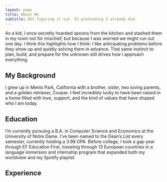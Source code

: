```yaml
---
layout: page
title: About Me
subtitle: 95% figuring it out. 5% pretending I already did.
---
```



As a kid, I once secretly hoarded spoons from the kitchen and stashed them in my room not for mischief, but because I was worried we might run out one day. I think this highlights how I think: I like anticipating problems before they show up and quietly solving them in advance. That same instinct to plan, build, and prepare for the unknown still drives how I approach everything.

## My Background

I grew up in Menlo Park, California with a brother, sister, two loving parents, and a golden retriever, Cooper. I  feel incredibly lucky to have been raised in a home filled with love, support, and the kind of values that have shaped who I am today.

## Education

I’m currently pursuing a B.A. in Computer Science and Economics at the University of Notre Dame. I’ve been named to the Dean’s List every semester, currently holding a 3.98 GPA. Before college, I took a gap year through EF Education First, traveling through 13 European countries in a language immersion and internship program that expanded both my worldview and my Spotify playlist.

## Experience

<div id="timeline"></div>

<style>
  #timeline {
    position: relative;
    margin-left: 60px;
    padding-left: 40px;
    border-left: 4px solid #007bff;
  }

  .timeline-item {
    position: relative;
    margin-bottom: 50px;
    transition: all 0.3s ease;
  }

  .timeline-circle {
    position: absolute;
    left: -21px; /* centers the 20px circle on the 4px line */
    top: 0;
    width: 20px;
    height: 20px;
    background-color: #007bff;
    border-radius: 50%;
    z-index: 1;
    transition: transform 0.2s ease;
  }

  .timeline-content {
    padding-left: 10px;
    transition: all 0.3s ease;
  }

  .timeline-title {
    font-size: 1.1rem;
    font-weight: 700;
    margin: 0;
    color: #0c2340;
  }

  .timeline-sub {
    margin: 4px 0 0;
    color: #555;
    font-size: 0.95rem;
  }

  .timeline-description {
    margin-top: 10px;
    display: none;
    max-width: 600px;
    line-height: 1.5;
    color: #333;
    font-size: 0.95rem;
  }

  .timeline-item.expanded .timeline-description {
    display: block;
  }

  .timeline-item.expanded .timeline-circle {
    transform: scale(1.3);
  }
</style>

<script>
  const experiences = [
    {
      period: 'Summer 2025',
      title: 'Incoming Investment Banking Analyst',
      company: 'Morgan Stanley',
      location: 'New York, NY',
      description: 'Selected for competitive sophomore internship program. Worked on aerospace M&A case with cross-functional team. Presented findings to VP-level executives.'
    },
    {
      period: '2024 – Present',
      title: 'Team Leader',
      company: 'Strategic Advisory Project – Notre Dame SIBC',
      location: '',
      description: 'Led a team to advise AeroVironment (NASDAQ: AVAV) on strategic growth. Delivered final presentation to board.'
    }
  ];

  const container = document.getElementById('timeline');

  experiences.forEach((exp, index) => {
    const item = document.createElement('div');
    item.className = 'timeline-item';

    item.innerHTML = `
      <div class="timeline-circle"></div>
      <div class="timeline-content">
        <p class="timeline-title">${exp.period} — ${exp.title}</p>
        <p class="timeline-sub">${exp.company}${exp.location ? ' | ' + exp.location : ''}</p>
        <p class="timeline-description">${exp.description}</p>
      </div>
    `;

    item.addEventListener('mouseenter', () => {
      item.classList.add('expanded');
    });
    item.addEventListener('mouseleave', () => {
      item.classList.remove('expanded');
    });

    container.appendChild(item);
  });
</script>






